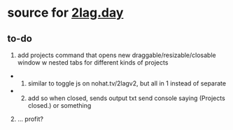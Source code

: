 # source for [2lag.day](https://2lag.day)

## to-do

1. add projects command that opens new draggable/resizable/closable window w nested tabs for different kinds of projects
* 1. similar to toggle js on nohat.tv/2lagv2, but all in 1 instead of separate
* 2. add so when closed, sends output txt send console saying (Projects closed.) or something
2. ... profit?
